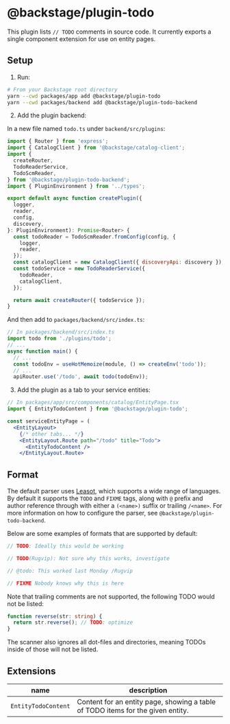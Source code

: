 # @backstage/plugin-todo

This plugin lists `// TODO` comments in source code. It currently exports a single component extension for use on entity pages.

## Setup

1. Run:

```bash
# From your Backstage root directory
yarn --cwd packages/app add @backstage/plugin-todo
yarn --cwd packages/backend add @backstage/plugin-todo-backend
```

2. Add the plugin backend:

In a new file named `todo.ts` under `backend/src/plugins`:

```js
import { Router } from 'express';
import { CatalogClient } from '@backstage/catalog-client';
import {
  createRouter,
  TodoReaderService,
  TodoScmReader,
} from '@backstage/plugin-todo-backend';
import { PluginEnvironment } from '../types';

export default async function createPlugin({
  logger,
  reader,
  config,
  discovery,
}: PluginEnvironment): Promise<Router> {
  const todoReader = TodoScmReader.fromConfig(config, {
    logger,
    reader,
  });
  const catalogClient = new CatalogClient({ discoveryApi: discovery });
  const todoService = new TodoReaderService({
    todoReader,
    catalogClient,
  });

  return await createRouter({ todoService });
}
```

And then add to `packages/backend/src/index.ts`:

```js
// In packages/backend/src/index.ts
import todo from './plugins/todo';
// ...
async function main() {
  // ...
  const todoEnv = useHotMemoize(module, () => createEnv('todo'));
  // ...
  apiRouter.use('/todo', await todo(todoEnv));
```

3. Add the plugin as a tab to your service entities:

```jsx
// In packages/app/src/components/catalog/EntityPage.tsx
import { EntityTodoContent } from '@backstage/plugin-todo';

const serviceEntityPage = (
  <EntityLayout>
    {/* other tabs... */}
    <EntityLayout.Route path="/todo" title="Todo">
      <EntityTodoContent />
    </EntityLayout.Route>
```

## Format

The default parser uses [Leasot](https://github.com/pgilad/leasot), which supports a wide range of languages. By default it supports the `TODO` and `FIXME` tags, along with `@` prefix and author reference through with either a `(<name>)` suffix or trailing `/<name>`. For more information on how to configure the parser, see `@backstage/plugin-todo-backend`.

Below are some examples of formats that are supported by default:

```ts
// TODO: Ideally this would be working

// TODO(Rugvip): Not sure why this works, investigate

// @todo: This worked last Monday /Rugvip

// FIXME Nobody knows why this is here
```

Note that trailing comments are not supported, the following TODO would not be listed:

```ts
function reverse(str: string) {
  return str.reverse(); // TODO: optimize
}
```

The scanner also ignores all dot-files and directories, meaning TODOs inside of those will not be listed.

## Extensions

| name                | description                                                                     |
| ------------------- | ------------------------------------------------------------------------------- |
| `EntityTodoContent` | Content for an entity page, showing a table of TODO items for the given entity. |

